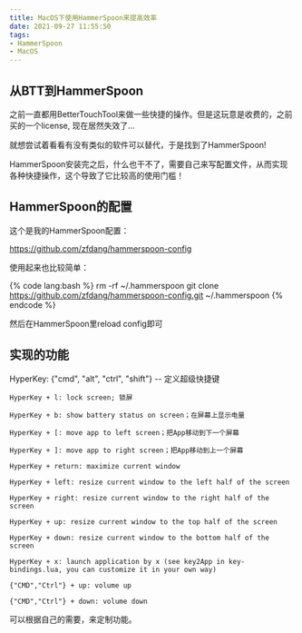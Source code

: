 ```yaml
---
title: MacOS下使用HammerSpoon来提高效率
date: 2021-09-27 11:55:50
tags:
- HammerSpoon
- MacOS
---
```

## 从BTT到HammerSpoon

之前一直都用BetterTouchTool来做一些快捷的操作。但是这玩意是收费的，之前买的一个license, 现在居然失效了...

就想尝试着看看有没有类似的软件可以替代，于是找到了HammerSpoon!

HammerSpoon安装完之后，什么也干不了，需要自己来写配置文件，从而实现各种快捷操作，这个导致了它比较高的使用门槛！

## HammerSpoon的配置

这个是我的HammerSpoon配置：

https://github.com/zfdang/hammerspoon-config

使用起来也比较简单：

{% code lang:bash %}
rm -rf ~/.hammerspoon
git clone https://github.com/zfdang/hammerspoon-config.git ~/.hammerspoon
{% endcode %}
	
然后在HammerSpoon里reload config即可

## 实现的功能


HyperKey: {"cmd", "alt", "ctrl", "shift"}  -- 定义超级快捷键

```
HyperKey + l: lock screen; 锁屏

HyperKey + b: show battery status on screen；在屏幕上显示电量

HyperKey + [: move app to left screen；把App移动到下一个屏幕

HyperKey + ]: move app to right screen；把App移动到上一个屏幕

HyperKey + return: maximize current window

HyperKey + left: resize current window to the left half of the screen

HyperKey + right: resize current window to the right half of the screen

HyperKey + up: resize current window to the top half of the screen

HyperKey + down: resize current window to the bottom half of the screen

HyperKey + x: launch application by x (see key2App in key-bindings.lua, you can customize it in your own way)

{"CMD","Ctrl"} + up: volume up

{"CMD","Ctrl"} + down: volume down
```

可以根据自己的需要，来定制功能。